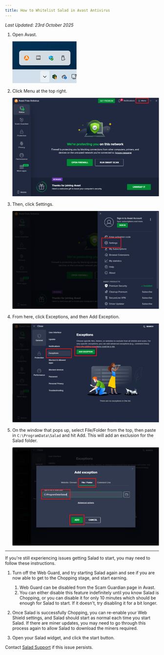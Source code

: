 ```yaml
---
title: How to Whitelist Salad in Avast Antivirus
---
```


_Last Updated: 23rd October 2025_

1. Open Avast.

   ![opening avast antivirus](../../../../content/images/troubleshooting/antivirus/how-to-whitelist-salad-in-avast-antivirus-1.png)

2. Click Menu at the top right.

   ![selecting menu in avast](../../../../content/images/troubleshooting/antivirus/how-to-whitelist-salad-in-avast-antivirus-2.png)

3. Then, click Settings.

   ![selecting settings in avast](../../../../content/images/troubleshooting/antivirus/how-to-whitelist-salad-in-avast-antivirus-3.png)

4. From here, click Exceptions, and then Add Exception.

   ![exceptions options in avast](../../../../content/images/troubleshooting/antivirus/how-to-whitelist-salad-in-avast-antivirus-4.png)

5. On the window that pops up, select File/Folder from the top, then paste in `C:\ProgramData\Salad` and hit Add. This
   will add an exclusion for the Salad folder.

   ![entering salad file path in avast exclusion](../../../../content/images/troubleshooting/antivirus/how-to-whitelist-salad-in-avast-antivirus-5.png)

---

If you're still experiencing issues getting Salad to start, you may need to follow these instructions.

1. Turn off the Web Guard, and try starting Salad again and see if you are now able to get to the Chopping stage, and
   start earning.
   1. Web Guard can be disabled from the Scam Guardian page in Avast.
   2. You can either disable this feature indefinitely until you know Salad is Chopping, or you can disable it for only
      10 minutes which should be enough for Salad to start. If it doesn't, try disabling it for a bit longer.

2. Once Salad is successfully Chopping, you can re-enable your Web Shield settings, and Salad should start as normal
   each time you start Salad. If there are miner updates, you may need to go through this process again to allow Salad
   to download the miners required.
3. Open your Salad widget, and click the start button.

Contact [Salad Support](/contact) if this issue persists.
